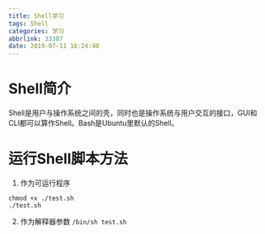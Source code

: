 ```yaml
---
title: Shell学习
tags: Shell
categories: 学习
abbrlink: 33307
date: 2019-07-11 16:24:40
---
```

# Shell简介
Shell是用户与操作系统之间的壳，同时也是操作系统与用户交互的接口，GUI和CLI都可以算作Shell。Bash是Ubuntu里默认的Shell。

# 运行Shell脚本方法
1. 作为可运行程序
```
chmod +x ./test.sh
./test.sh
```
2. 作为解释器参数
```/bin/sh test.sh```
